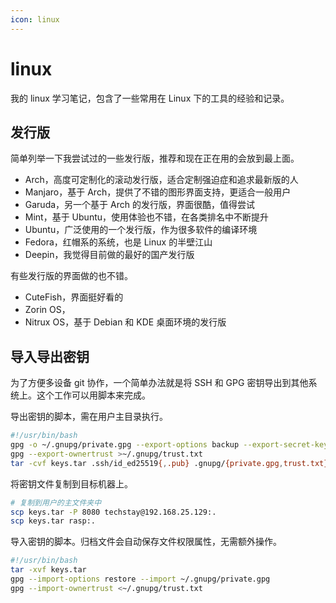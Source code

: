 ```yaml
---
icon: linux
---
```


# linux

我的 linux 学习笔记，包含了一些常用在 Linux 下的工具的经验和记录。

## 发行版

简单列举一下我尝试过的一些发行版，推荐和现在正在用的会放到最上面。

- Arch，高度可定制化的滚动发行版，适合定制强迫症和追求最新版的人
- Manjaro，基于 Arch，提供了不错的图形界面支持，更适合一般用户
- Garuda，另一个基于 Arch 的发行版，界面很酷，值得尝试
- Mint，基于 Ubuntu，使用体验也不错，在各类排名中不断提升
- Ubuntu，广泛使用的一个发行版，作为很多软件的编译环境
- Fedora，红帽系的系统，也是 Linux 的半壁江山
- Deepin，我觉得目前做的最好的国产发行版

有些发行版的界面做的也不错。

- CuteFish，界面挺好看的
- Zorin OS，
- Nitrux OS，基于 Debian 和 KDE 桌面环境的发行版

## 导入导出密钥

为了方便多设备 git 协作，一个简单办法就是将 SSH 和 GPG 密钥导出到其他系统上。这个工作可以用脚本来完成。

导出密钥的脚本，需在用户主目录执行。

```sh
#!/usr/bin/bash
gpg -o ~/.gnupg/private.gpg --export-options backup --export-secret-keys techstay
gpg --export-ownertrust >~/.gnupg/trust.txt
tar -cvf keys.tar .ssh/id_ed25519{,.pub} .gnupg/{private.gpg,trust.txt}
```

将密钥文件复制到目标机器上。

```sh
# 复制到用户的主文件夹中
scp keys.tar -P 8080 techstay@192.168.25.129:.
scp keys.tar rasp:.
```

导入密钥的脚本。归档文件会自动保存文件权限属性，无需额外操作。

```sh
#!/usr/bin/bash
tar -xvf keys.tar
gpg --import-options restore --import ~/.gnupg/private.gpg
gpg --import-ownertrust <~/.gnupg/trust.txt
```

